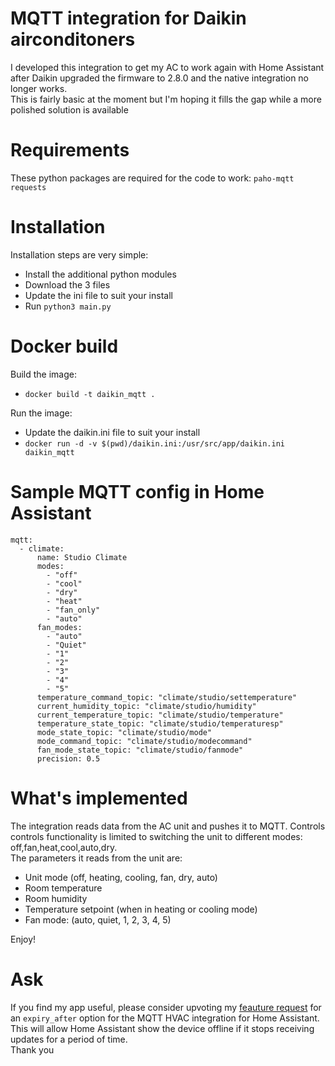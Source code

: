 # MQTT integration for Daikin airconditoners
I developed this integration to get my AC to work again with Home Assistant after Daikin upgraded the firmware to 2.8.0 and the native integration no longer works.  
This is fairly basic at the moment but I'm hoping it fills the gap while a more polished solution is available


# Requirements
These python packages are required for the code to work:
`paho-mqtt`
`requests`

# Installation
Installation steps are very simple:
- Install the additional python modules
- Download the 3 files
- Update the ini file to suit your install
- Run `python3 main.py`

# Docker build
Build the image:
- `docker build -t daikin_mqtt .`

Run the image:
- Update the daikin.ini file to suit your install
- `docker run -d -v $(pwd)/daikin.ini:/usr/src/app/daikin.ini daikin_mqtt`

# Sample MQTT config in Home Assistant
```
mqtt:
  - climate:
      name: Studio Climate
      modes:
        - "off"
        - "cool"
        - "dry"
        - "heat"
        - "fan_only"
        - "auto"
      fan_modes:
        - "auto"
        - "Quiet"
        - "1"
        - "2"
        - "3"
        - "4"
        - "5"        
      temperature_command_topic: "climate/studio/settemperature"
      current_humidity_topic: "climate/studio/humidity"
      current_temperature_topic: "climate/studio/temperature"
      temperature_state_topic: "climate/studio/temperaturesp"
      mode_state_topic: "climate/studio/mode"
      mode_command_topic: "climate/studio/modecommand"
      fan_mode_state_topic: "climate/studio/fanmode"
      precision: 0.5
```

# What's implemented
The integration reads data from the AC unit and pushes it to MQTT. Controls controls functionality is limited to switching the unit to different modes: off,fan,heat,cool,auto,dry.  
The parameters it reads from the unit are:
- Unit mode (off, heating, cooling, fan, dry, auto)
- Room temperature
- Room humidity
- Temperature setpoint (when in heating or cooling mode)
- Fan mode: (auto, quiet, 1, 2, 3, 4, 5)

Enjoy!

# Ask
If you find my app useful, please consider upvoting my [feauture request](https://community.home-assistant.io/t/request-for-expiry-after-option-in-mqtt-hvac-integration/726390) for an `expiry_after` option for the MQTT HVAC integration for Home Assistant.  
This will allow Home Assistant show the device offline if it stops receiving updates for a period of time.  
Thank you
